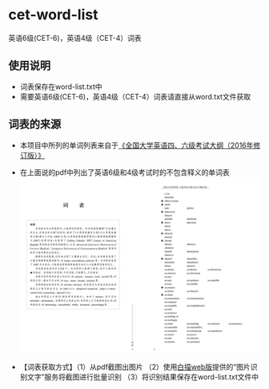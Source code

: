 # cet-word-list
英语6级(CET-6)，英语4级（CET-4）词表

## 使用说明
- 词表保存在word-list.txt中
- 需要英语6级(CET-6)，英语4级（CET-4）词表请直接从word.txt文件获取

## 词表的来源
- 本项目中所列的单词列表来自于[《全国大学英语四、六级考试大纲（2016年修订版）》](https://cet.neea.edu.cn/res/Home/1704/55b02330ac17274664f06d9d3db8249d.pdf)

- 在上面说的pdf中列出了英语6级和4级考试时的不包含释义的单词表
![单词表](./document-used-assets/word-list.jpg)

- 【词表获取方式】（1）从pdf截图出图片 （2）使用[白描web版](https://web.baimiaoapp.com/)提供的“图片识别文字”服务将截图进行批量识别 （3）将识别结果保存在word-list.txt文件中
